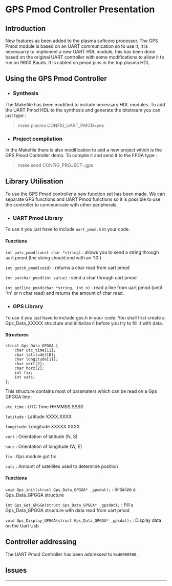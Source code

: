 # GPS Pmod Controller Presentation

## Introduction

New features as been added to the plasma softcore processor. The GPS Pmod module is based on an UART communication so to use it, it is necessarry to implement a new UART HDL module, this has been done based on the original UART controller with some modifications to allow it to run on 9600 Bauds. It is cabled on pmod pins in the top plasma HDL.

## Using the GPS Pmod Controller

-   ### Synthesis
The Makefile has been modified to include necessary HDL modules. To add the UART Pmod HDL to the synthesis and generate the bitstream you can just type : 
> make plasma CONFIG_UART_PMOD=yes
- ### Project compilation
In the Makefile there is also modification to add a new project which is the GPS Pmod Controller demo. To compile it and send it to the FPGA type : 
> make send CONFIG_PROJECT=gps

## Library Utilisation

To use the GPS Pmod controller a new function set has been made. We can separate GPS functions and UART Pmod functions so it is possible to use the controller to communicate with other peripherals.

 - ### UART Pmod Library
To use it you just have to include `uart_pmod.h` in your code.
#### Functions
`int puts_pmod(const char *string)` : allows you to send a string through uart pmod (the string should end with an '\0')

`int getch_pmod(void)` : returns a char read from uart pmod

`int putchar_pmod(int value)` : send a char through uart pmod

`int getline_pmod(char *string, int n)` : read a line from uart pmod (until '\n' or n char read) and returns the amount of char read.


- ### GPS Library
To use it you just have to include gps.h in your code. You shall first create a Gps_Data_XXXXX structure and initialize it before you try to fill it with data.
#### Structures
    struct Gps_Data_GPGGA {
        char utc_time[11];    
        char latitude[10];    
        char longitude[11];    
        char vert[2];    
        char horz[2];    
        int fix;    
        int sats;    
    };


This structure contains most of paramaters which can be read on a Gps GPGGA line :

`utc_time` : UTC Time HHMMSS.SSSS

`latitude` : Latitude XXXX.XXXX

`longitude`: Longitude XXXXX.XXXX

`vert` : Orientation of latitude (N, S)

`horz` : Orientation of longitude (W, E)

`fix` : Gps module got fix

`sats` : Amount of satellites used to determine position


#### Functions
`void Gps_init(struct Gps_Data_GPGGA* _gpsdat);` : Initialize a Gps_Data_GPGGA structure

`int Gps_Get_GPGGA(struct Gps_Data_GPGGA* _gpsdat);` : Fill a Gps_Data_GPGGA structure with data read from uart pmod

`void Gps_Display_GPGGA(struct Gps_Data_GPGGA* _gpsdat);` : Display data on the Uart Usb


## Controller addressing

The UART Pmod Controller has been addressed to `0x40000500`.

## Issues



----------

